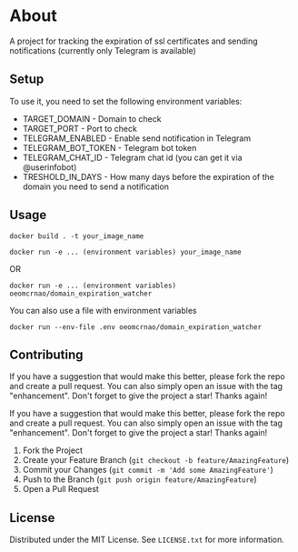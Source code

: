 # About

A project for tracking the expiration of ssl certificates and sending notifications
 (currently only Telegram is available)

## Setup

To use it, you need to set the following environment variables:

- TARGET_DOMAIN - Domain to check
- TARGET_PORT - Port to check
- TELEGRAM_ENABLED - Enable send notification in Telegram
- TELEGRAM_BOT_TOKEN - Telegram bot token
- TELEGRAM_CHAT_ID - Telegram chat id (you can get it via @userinfobot)
- TRESHOLD_IN_DAYS - How many days before the expiration of the domain you need to send a notification

## Usage

```docker build . -t your_image_name```

```docker run -e ... (environment variables) your_image_name```

OR

```docker run -e ... (environment variables) oeomcrnao/domain_expiration_watcher```

You can also use a file with environment variables

```docker run --env-file .env oeomcrnao/domain_expiration_watcher```

## Contributing

If you have a suggestion that would make this better, please fork the repo and create a pull request. You can also simply open an issue with the tag "enhancement". Don't forget to give the project a star! Thanks again!

If you have a suggestion that would make this better, please fork the repo and create a pull request. You can also simply open an issue with the tag "enhancement".
Don't forget to give the project a star! Thanks again!

1. Fork the Project
2. Create your Feature Branch (`git checkout -b feature/AmazingFeature`)
3. Commit your Changes (`git commit -m 'Add some AmazingFeature'`)
4. Push to the Branch (`git push origin feature/AmazingFeature`)
5. Open a Pull Request

## License

Distributed under the MIT License. See `LICENSE.txt` for more information.
